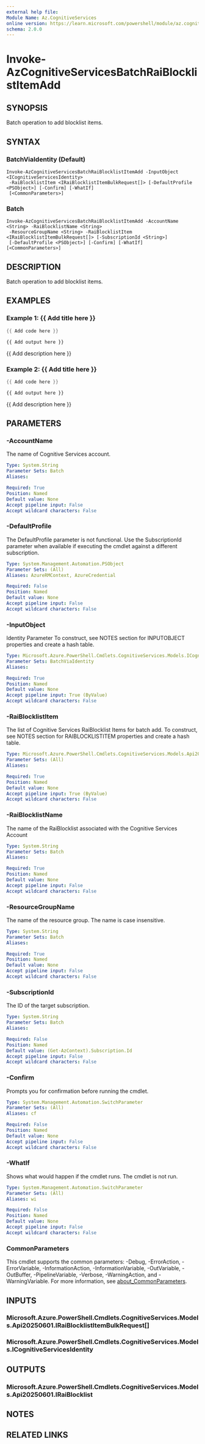 ```yaml
---
external help file:
Module Name: Az.CognitiveServices
online version: https://learn.microsoft.com/powershell/module/az.cognitiveservices/invoke-azcognitiveservicesbatchraiblocklistitemadd
schema: 2.0.0
---
```


# Invoke-AzCognitiveServicesBatchRaiBlocklistItemAdd

## SYNOPSIS
Batch operation to add blocklist items.

## SYNTAX

### BatchViaIdentity (Default)
```
Invoke-AzCognitiveServicesBatchRaiBlocklistItemAdd -InputObject <ICognitiveServicesIdentity>
 -RaiBlocklistItem <IRaiBlocklistItemBulkRequest[]> [-DefaultProfile <PSObject>] [-Confirm] [-WhatIf]
 [<CommonParameters>]
```

### Batch
```
Invoke-AzCognitiveServicesBatchRaiBlocklistItemAdd -AccountName <String> -RaiBlocklistName <String>
 -ResourceGroupName <String> -RaiBlocklistItem <IRaiBlocklistItemBulkRequest[]> [-SubscriptionId <String>]
 [-DefaultProfile <PSObject>] [-Confirm] [-WhatIf] [<CommonParameters>]
```

## DESCRIPTION
Batch operation to add blocklist items.

## EXAMPLES

### Example 1: {{ Add title here }}
```powershell
{{ Add code here }}
```

```output
{{ Add output here }}
```

{{ Add description here }}

### Example 2: {{ Add title here }}
```powershell
{{ Add code here }}
```

```output
{{ Add output here }}
```

{{ Add description here }}

## PARAMETERS

### -AccountName
The name of Cognitive Services account.

```yaml
Type: System.String
Parameter Sets: Batch
Aliases:

Required: True
Position: Named
Default value: None
Accept pipeline input: False
Accept wildcard characters: False
```

### -DefaultProfile
The DefaultProfile parameter is not functional.
Use the SubscriptionId parameter when available if executing the cmdlet against a different subscription.

```yaml
Type: System.Management.Automation.PSObject
Parameter Sets: (All)
Aliases: AzureRMContext, AzureCredential

Required: False
Position: Named
Default value: None
Accept pipeline input: False
Accept wildcard characters: False
```

### -InputObject
Identity Parameter
To construct, see NOTES section for INPUTOBJECT properties and create a hash table.

```yaml
Type: Microsoft.Azure.PowerShell.Cmdlets.CognitiveServices.Models.ICognitiveServicesIdentity
Parameter Sets: BatchViaIdentity
Aliases:

Required: True
Position: Named
Default value: None
Accept pipeline input: True (ByValue)
Accept wildcard characters: False
```

### -RaiBlocklistItem
The list of Cognitive Services RaiBlocklist Items for batch add.
To construct, see NOTES section for RAIBLOCKLISTITEM properties and create a hash table.

```yaml
Type: Microsoft.Azure.PowerShell.Cmdlets.CognitiveServices.Models.Api20250601.IRaiBlocklistItemBulkRequest[]
Parameter Sets: (All)
Aliases:

Required: True
Position: Named
Default value: None
Accept pipeline input: True (ByValue)
Accept wildcard characters: False
```

### -RaiBlocklistName
The name of the RaiBlocklist associated with the Cognitive Services Account

```yaml
Type: System.String
Parameter Sets: Batch
Aliases:

Required: True
Position: Named
Default value: None
Accept pipeline input: False
Accept wildcard characters: False
```

### -ResourceGroupName
The name of the resource group.
The name is case insensitive.

```yaml
Type: System.String
Parameter Sets: Batch
Aliases:

Required: True
Position: Named
Default value: None
Accept pipeline input: False
Accept wildcard characters: False
```

### -SubscriptionId
The ID of the target subscription.

```yaml
Type: System.String
Parameter Sets: Batch
Aliases:

Required: False
Position: Named
Default value: (Get-AzContext).Subscription.Id
Accept pipeline input: False
Accept wildcard characters: False
```

### -Confirm
Prompts you for confirmation before running the cmdlet.

```yaml
Type: System.Management.Automation.SwitchParameter
Parameter Sets: (All)
Aliases: cf

Required: False
Position: Named
Default value: None
Accept pipeline input: False
Accept wildcard characters: False
```

### -WhatIf
Shows what would happen if the cmdlet runs.
The cmdlet is not run.

```yaml
Type: System.Management.Automation.SwitchParameter
Parameter Sets: (All)
Aliases: wi

Required: False
Position: Named
Default value: None
Accept pipeline input: False
Accept wildcard characters: False
```

### CommonParameters
This cmdlet supports the common parameters: -Debug, -ErrorAction, -ErrorVariable, -InformationAction, -InformationVariable, -OutVariable, -OutBuffer, -PipelineVariable, -Verbose, -WarningAction, and -WarningVariable. For more information, see [about_CommonParameters](http://go.microsoft.com/fwlink/?LinkID=113216).

## INPUTS

### Microsoft.Azure.PowerShell.Cmdlets.CognitiveServices.Models.Api20250601.IRaiBlocklistItemBulkRequest[]

### Microsoft.Azure.PowerShell.Cmdlets.CognitiveServices.Models.ICognitiveServicesIdentity

## OUTPUTS

### Microsoft.Azure.PowerShell.Cmdlets.CognitiveServices.Models.Api20250601.IRaiBlocklist

## NOTES

## RELATED LINKS


